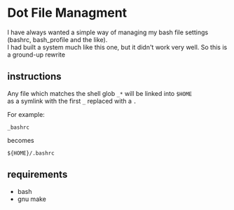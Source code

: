 # Dot File Managment
I have always wanted a simple way of managing my bash file settings (bashrc, bash_profile and the like).  
I had built a system much like this one, but it didn't work very well. So this is a ground-up rewrite

## instructions
Any file which matches the shell glob `_*` will be linked into `$HOME`  
as a symlink with the first `_`  replaced with a `.`

For example:

    _bashrc

becomes

    ${HOME}/.bashrc

## requirements
* bash
* gnu make
